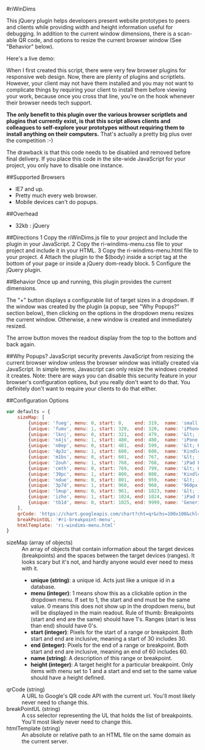 #riWinDims

This jQuery plugin helps developers present website prototypes to peers and clients while providing width and height
information useful for debugging.  In addition to the current window dimensions, there is a scan-able QR code, and
options to resize the current browser window (See "Behavior" below).

Here's a live demo:

When I first created this script, there were very few browser plugins for responsive web design.  Now, there are plenty
of plugins and scriptlets.  However, your client may not have them installed and you may not want to complicate things
by requiring your client to install them before viewing your work, because once you cross that line, you're on the hook
whenever their browser needs tech support.

__The only benefit to this plugin over the various browser scriptlets and plugins that currently exist, is that this
script allows clients and colleagues to self-explore your prototypes without requiring them to install anything on
their computers.__ That's actually a pretty big plus over the competition :-)

The drawback is that this code needs to be disabled and removed before final delivery.  If you place
this code in the site-wide JavaScript for your project, you only have to disable one instance.

##Supported Browsers
- IE7 and up.
- Pretty much every web browser.
- Mobile devices can't do popups.

##Overhead
- 32kb : jQuery

##Directions
1 Copy the riWinDims.js file to your project and Include the plugin in your JavaScript.
2 Copy the ri-windims-menu.css file to your project and include it in your HTML.
3 Copy the ri-windims-menu.html file to your project.
4 Attach the plugin to the $(body) inside a script tag at the bottom of your page or inside a jQuery dom-ready block.
5 Configure the jQuery plugin.

##Behavior
Once up and running, this plugin provides the current dimensions.

The "+" button displays a configurable list of target sizes in a dropdown.   If the window was created by the plugin
(a popup, see "Why Popups?" section below), then clicking on the options in the dropdown menu resizes the current
window.  Otherwise, a new window is created and immediately resized.

The arrow button moves the readout display from the top to the bottom and back again.


##Why Popups?
JavaScript security prevents JavaScript from resizing the current browser window unless the browser window was initially
created via JavaScript.  In simple terms, Javascript can only resize the windows created it creates.  Note: there are
ways you can disable this security feature in your browser's configuration options, but you really don't want to do
that.  You definitely don't want to require your clients to do that either.

##Configuration Options

```javascript
var defaults = {
    sizeMap: [
        {unique: 'fueg', menu: 0, start: 0,    end: 319,  name: 'small / text'},
        {unique: 'fumv', menu: 1, start: 320,  end: 320,  name: 'iPhone Portrait', height: 480},
        {unique: 'lknj', menu: 0, start: 321,  end: 479,  name: '&lt; iPhone Landscape'},
        {unique: 'n4js', menu: 1, start: 480,  end: 480,  name: 'iPone Landscape', height: 320},
        {unique: 'n0ep', menu: 0, start: 481,  end: 599,  name: '&lt; Kindle Nook'},
        {unique: '4p3z', menu: 1, start: 600,  end: 600,  name: 'Kindle Nook Portrait', height: 800},
        {unique: 'm1bs', menu: 0, start: 601,  end: 767,  name: '&lt; iPad Portrait'},
        {unique: '2ouh', menu: 1, start: 768,  end: 768,  name: 'iPad Portrait', height: 1024},
        {unique: 'cmth', menu: 0, start: 769,  end: 799,  name: '&lt; Kindle Nook Landscape'},
        {unique: '39pc', menu: 1, start: 800,  end: 800,  name: 'Kindle Nook Landscape', height: 600},
        {unique: 'ndue', menu: 0, start: 801,  end: 959,  name: '&lt; iPad Landscape'},
        {unique: '3p7d', menu: 1, start: 960,  end: 960,  name: '960px', height: 680},
        {unique: 'lmup', menu: 0, start: 961,  end: 1023, name: '&lt; iPad Landscape'},
        {unique: 'izho', menu: 1, start: 1024, end: 1024, name: 'iPad Landscape', height: 768},
        {unique: 'tb1d', menu: 0, start: 1025, end: 9999, name: 'Generic Desktop'}
    ],
    qrCode: 'https://chart.googleapis.com/chart?cht=qr&chs=100x100&chl=' + encodeURI(document.URL) + '&chld=L',
    breakPointUL: '#ri-breakpoint-menu',
    htmlTemplate: 'ri-windims-menu.html'
}
```

<dl>
<dt>sizeMap (array of objects)</dt>
<dd>An array of objects that contain information about the target devices (breakpoints) and the spaces between the target devices (ranges).
It looks scary but it's not, and hardly anyone would ever need to mess with it.
<ul>
<li><b>unique (string)</b>:  a unique id. Acts just like a unique id in a database.</li>
<li><b>menu (integer)</b>: 1 means show this as a clickable option in the dropdown menu.  If set to 1, the start and end must be the same value.  0 means this does not show up in the dropdown menu, but will be displayed in the main readout.  Rule of thumb: Breakpoints (start and end are the same) should have 1's.  Ranges (start is less than end) should have 0's.</li>
<li><b>start (integer)</b>: Pixels for the start of a range or breakpoint.  Both start and end are inclusive, meaning a start of 30 includes 30.</li>
<li><b>end (integer)</b>: Pixels for the end of a range or breakpoint.  Both start and end are inclusive, meaning an end of 60 includes 60.</li>
<li><b>name (string)</b>: A description of this range or breakpoint.</li>
<li><b>height (integer)</b>: A target height for a particular breakpoint.  Only items with menu set to 1 and a start and end set to the same value should have a height defined.</li>
</dd>
<dt>qrCode (string)</dt>
<dd>A URL to Google's QR code API with the current url.  You'll most likely never need to change this.</dd>
<dt>breakPointUL (string)</dt>
<dd>A css selector representing the UL that holds the list of breakpoints.  You'll most likely never need to change this.</dd>
<dt>htmlTemplate (string)</dt>
<dd>An absolute or relative path to an HTML file on the same domain as the current server.</dd>
</dl>


